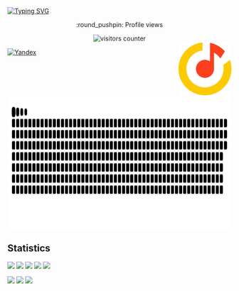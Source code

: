 <a href="https://git.io/typing-svg"><img src="https://readme-typing-svg.demolab.com?font=&weight=700&size=25&pause=1000&color=E10EF7&width=435&lines=Hello+my+name's+OYBEK" alt="Typing SVG" /></a>

<p align="center">:round_pushpin: Profile views</p>
<div align="center">
    <img alt="visitors counter" src="https://profile-counter.glitch.me/OYBEK/count.svg">
</div>
<img align="right" alt="GIF" height="120px" src="./image/Yandex_Music_icon.svg" />

[![Yandex](https://github-readme-remake.vercel.app/api/spotify)](https://music.yandex.com/users/abdukarimovvvv/playlists)

<a href="https://platane.github.io/snk">
  <img height="300px" src="./image/github-user-contribution.svg" ></img>
</a>

## Statistics
![](http://github-profile-summary-cards.vercel.app/api/cards/profile-details?username=Abdukarimovvvv&theme=github)
![](http://github-profile-summary-cards.vercel.app/api/cards/repos-per-language?username=Abdukarimovvvv&theme=github)
![](http://github-profile-summary-cards.vercel.app/api/cards/most-commit-language?username=Abdukarimovvvv&theme=github)
![](http://github-profile-summary-cards.vercel.app/api/cards/stats?username=Abdukarimovvvv&theme=github)
![](http://github-profile-summary-cards.vercel.app/api/cards/productive-time?username=Abdukarimovvvv&theme=github&utcOffset=3)

[<img src="https://github-readme-stats.vercel.app/api/top-langs/?username=Abdukarimovvvv&langs_count=10&layout=compact&count_private=true&h" width="300"/>](https://github-readme-stats.vercel.app/api/top-langs/?username=Abdukarimovvvv&langs_count=10&layout=compact&count_private=true&hide_title=true&exclude_repo=REPO1,REPO2)
[<img src="https://github-readme-stats.vercel.app/api?username=Abdukarimovvvv&count_private=true&hide_title=true&show_icons=true" width="350"/>](https://github-readme-stats.vercel.app/api?username=Abdukarimovvvv&count_private=true&hide_title=true&show_icons=true)
[<img src="https://github-readme-streak-stats.herokuapp.com/?user=OYBEK" width="350"/>](https://github-readme-streak-stats.herokuapp.com/?user=OYBEK)



